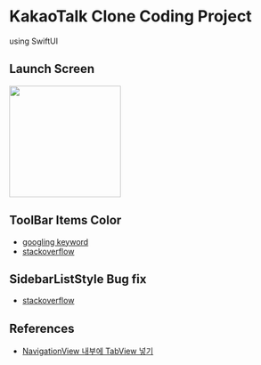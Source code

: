 # KakaoTalk Clone Coding Project
using SwiftUI

## Launch Screen
<img src="https://user-images.githubusercontent.com/83416999/121695555-1eaf9d80-cb06-11eb-9cf4-26a791c197cf.png" width="200rem">

## ToolBar Items Color
- [googling keyword](https://www.google.com/search?q=swiftui+toolbar+item+color)
- [stackoverflow](https://stackoverflow.com/questions/64467504/how-to-change-color-of-toolbaritem-with-navigationbarleading-placement-in-swiftu)

## SidebarListStyle Bug fix
- [stackoverflow](https://stackoverflow.com/questions/67950072/swiftui-sidebarliststyle-inside-of-navigationviews-style?noredirect=1#comment120108117_67950072)

## References
- [NavigationView 내부에 TabView 넣기](https://stackoverflow.com/questions/65955184/having-tab-bar-and-navigationbar-in-the-same-view-in-swiftui)

